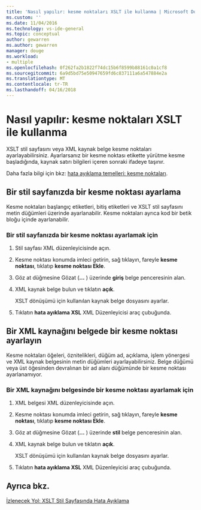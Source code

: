 ```yaml
---
title: 'Nasıl yapılır: kesme noktaları XSLT ile kullanma | Microsoft Docs'
ms.custom: ''
ms.date: 11/04/2016
ms.technology: vs-ide-general
ms.topic: conceptual
author: gewarren
ms.author: gewarren
manager: douge
ms.workload:
- multiple
ms.openlocfilehash: 0f262fa2b1822f74dc15b6f8599b88161c0a1cf8
ms.sourcegitcommit: 6a9d5bd75e50947659fd6c837111a6a547884e2a
ms.translationtype: MT
ms.contentlocale: tr-TR
ms.lasthandoff: 04/16/2018
---
```

# <a name="how-to-use-breakpoints-with-xslt"></a>Nasıl yapılır: kesme noktaları XSLT ile kullanma

XSLT stil sayfasını veya XML kaynak belge kesme noktaları ayarlayabilirsiniz. Ayarlarsanız bir kesme noktası etikette yürütme kesme başladığında, kaynak satırı bilgileri içeren sonraki ifadeye taşınır.

Daha fazla bilgi için bkz: [hata ayıklama temelleri: kesme noktaları](../debugger/using-breakpoints.md).

## <a name="set-a-breakpoint-in-a-style-sheet"></a>Bir stil sayfanızda bir kesme noktası ayarlama

Kesme noktaları başlangıç etiketleri, bitiş etiketleri ve XSLT stil sayfasını metin düğümleri üzerinde ayarlanabilir. Kesme noktaları ayrıca kod bir betik bloğu içinde ayarlanabilir.  
  
### <a name="to-set-a-breakpoint-in-a-style-sheet"></a>Bir stil sayfanızda bir kesme noktası ayarlamak için
  
1.  Stil sayfası XML düzenleyicisinde açın.  
  
2.  Kesme noktası konumda imleci getirin, sağ tıklayın, fareyle **kesme noktası**, tıklatıp **kesme noktası Ekle**.  
  
3.  Göz at düğmesine Gözat (**...** ) üzerinde **giriş** belge penceresinin alan.  
  
4.  XML kaynak belge bulun ve tıklatın **açık**.  
  
     XSLT dönüşümü için kullanılan kaynak belge dosyasını ayarlar.  
  
5.  Tıklatın **hata ayıklama XSL** XML Düzenleyicisi araç çubuğunda.  

## <a name="set-a-breakpoint-in-an-xml-source-document"></a>Bir XML kaynağını belgede bir kesme noktası ayarlayın

Kesme noktaları öğeleri, öznitelikleri, düğüm ad, açıklama, işlem yönergesi ve XML kaynak belgesinin metin düğümleri ayarlayabilirsiniz. Belge düğümü veya üst öğesinden devralınan bir ad alanı düğümünde bir kesme noktası ayarlanamıyor.  

### <a name="to-set-a-breakpoint-in-an-xml-source-document"></a>Bir XML kaynağını belgesinde bir kesme noktası ayarlamak için

1.  XML belgesi XML düzenleyicisinde açın.  
  
2.  Kesme noktası konumda imleci getirin, sağ tıklayın, fareyle **kesme noktası**, tıklatıp **kesme noktası Ekle**.  
  
3.  Göz at düğmesine Gözat (**...** ) üzerinde **stil** belge penceresinin alan.  
  
4.  XML kaynak belge bulun ve tıklatın **açık**.  
  
     XSLT dönüşümü için kullanılan kaynak belge dosyasını ayarlar.  
  
5.  Tıklatın **hata ayıklama XSL** XML Düzenleyicisi araç çubuğunda.  
 
## <a name="see-also"></a>Ayrıca bkz.

[İzlenecek Yol: XSLT Stil Sayfasında Hata Ayıklama](../xml-tools/walkthrough-debug-an-xslt-style-sheet.md)